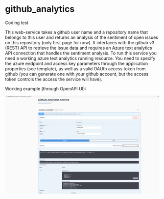 # github_analytics
Coding test

This web-service takes a github user name and a repository name that belongs to this user and returns an analysis of the sentiment of open issues on this repository (only first page for now).
It interfaces with the github v3 (REST) API to retrieve the issue data and requires an Azure text analytics API connection that handles the sentiment analysis.
To run this service you need a working azure text analytics running resource. You need to specify the azure endpoint and access key parameters through the application properties (see template), as well as a valid OAUth access token from github (you can generate one with your github account, but the access token controls the access the service will have).

Working example (through OpenAPI UI):

![OpenAPI working demo](/working_demo.png?raw=true)
